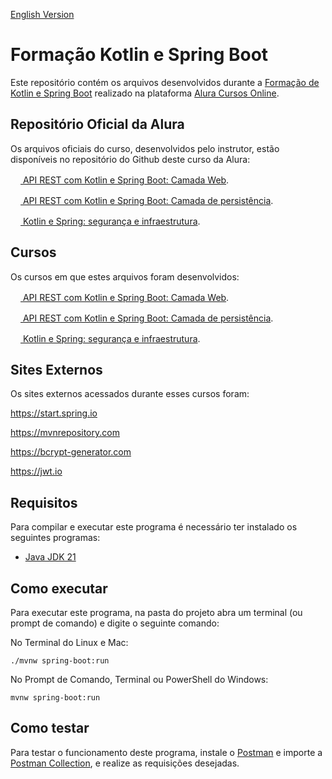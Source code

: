 [English Version](README.EN.md)

# Formação Kotlin e Spring Boot

Este repositório contém os arquivos desenvolvidos durante a [Formação de Kotlin e Spring Boot](https://cursos.alura.com.br/formacao-kotlin-spring-boot) realizado na plataforma [Alura Cursos Online](https://alura.com.br).

## Repositório Oficial da Alura

Os arquivos oficiais do curso, desenvolvidos pelo instrutor, estão disponíveis no repositório do Github deste curso da Alura:

[<img src="https://www.alura.com.br/assets/api/cursos/api-rest-kotlin-spring-boot-camada-web.svg" width="16px" height="16px"> API REST com Kotlin e Spring Boot: Camada Web](https://github.com/alura-cursos/2208-kotlin-spring).

[<img src="https://www.alura.com.br/assets/api/cursos/api-rest-kotlin-spring-boot-camada-persistencia.svg" width="16px" height="16px"> API REST com Kotlin e Spring Boot: Camada de persistência](https://github.com/alura-cursos/2210-kotlin-spring).

[<img src="https://www.alura.com.br/assets/api/cursos/kotlin-spring-seguranca-infraestrutura.svg" width="16px" height="16px"> Kotlin e Spring: segurança e infraestrutura](https://github.com/alura-cursos/2217-kotlin-spring/).

## Cursos

Os cursos em que estes arquivos foram desenvolvidos:

[<img src="https://www.alura.com.br/assets/api/cursos/api-rest-kotlin-spring-boot-camada-web.svg" width="16px" height="16px"> API REST com Kotlin e Spring Boot: Camada Web](https://cursos.alura.com.br/course/api-rest-kotlin-spring-boot-camada-web).

[<img src="https://www.alura.com.br/assets/api/cursos/api-rest-kotlin-spring-boot-camada-persistencia.svg" width="16px" height="16px"> API REST com Kotlin e Spring Boot: Camada de persistência](https://cursos.alura.com.br/course/api-rest-kotlin-spring-boot-camada-persistencia).

[<img src="https://www.alura.com.br/assets/api/cursos/kotlin-spring-seguranca-infraestrutura.svg" width="16px" height="16px"> Kotlin e Spring: segurança e infraestrutura](https://cursos.alura.com.br/course/kotlin-spring-seguranca-infraestrutura).

## Sites Externos

Os sites externos acessados durante esses cursos foram:

https://start.spring.io

https://mvnrepository.com

https://bcrypt-generator.com

https://jwt.io

## Requisitos

Para compilar e executar este programa é necessário ter instalado os seguintes programas:

- [Java JDK 21](https://www.oracle.com/java/technologies/downloads/#java21)

## Como executar

Para executar este programa, na pasta do projeto abra um terminal (ou prompt de comando) e digite o seguinte comando:

No Terminal do Linux e Mac:

```
./mvnw spring-boot:run
```

No Prompt de Comando, Terminal ou PowerShell do Windows:

```
mvnw spring-boot:run
```

## Como testar

Para testar o funcionamento deste programa, instale o [Postman](https://www.postman.com/) e importe a [Postman Collection](postman_collection.json), e realize as requisições desejadas.